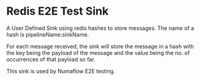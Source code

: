 # Redis E2E Test Sink
A User Defined Sink using redis hashes to store messages.
The name of a hash is pipelineName:sinkName.

For each message received, the sink will store the message in a hash with the key being the payload of the message
and the value being the no. of occurrences of that payload so far.

This sink is used by Numaflow E2E testing.

